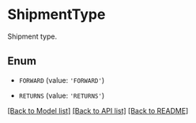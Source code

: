 # ShipmentType

Shipment type.

## Enum

* `FORWARD` (value: `'FORWARD'`)

* `RETURNS` (value: `'RETURNS'`)

[[Back to Model list]](../README.md#documentation-for-models) [[Back to API list]](../README.md#documentation-for-api-endpoints) [[Back to README]](../README.md)


